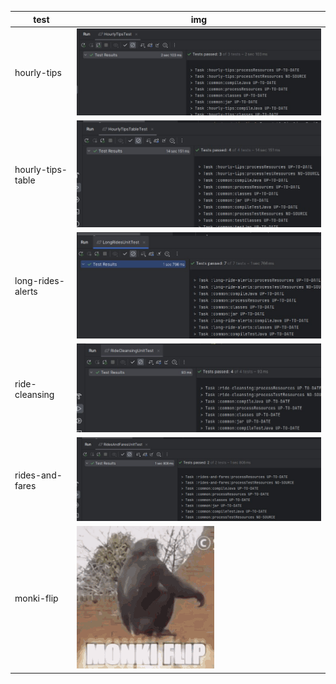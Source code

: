 | test              | img                                                                                |
|-------------------|------------------------------------------------------------------------------------|
| hourly-tips       | ![](https://github.com/LexeyPivloy/big_dacha/blob/main/lab3/hourly-tips.jpg)       |
| hourly-tips-table | ![](https://github.com/LexeyPivloy/big_dacha/blob/main/lab3/hourly-tips-table.jpg) |
| long-rides-alerts | ![](https://github.com/LexeyPivloy/big_dacha/blob/main/lab3/long-rides-alerts.jpg) |
| ride-cleansing    | ![](https://github.com/LexeyPivloy/big_dacha/blob/main/lab3/ride-cleansing.jpg)    |
| rides-and-fares   | ![](https://github.com/LexeyPivloy/big_dacha/blob/main/lab3/rides-and-fares.jpg)   |
| monki-flip        | ![](https://github.com/LexeyPivloy/big_dacha/blob/main/lab3/monki-flip.gif)        |